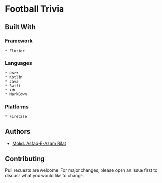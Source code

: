 # Football Trivia

## Built With
### Framework
    * Flutter
### Languages
    * Dart
    * Kotlin
    * Java
    * Swift
    * XML
    * MarkDown
### Platforms
    * Firebase
    
## Authors
* [Mohd. Asfaq-E-Azam Rifat](https://github.com/Rifat15913)

## Contributing
Pull requests are welcome. For major changes, please open an issue first to discuss what you would like to change.